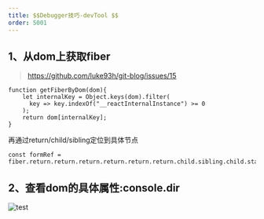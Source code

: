 ```yaml
---
title: $$Debugger技巧-devTool $$
order: 5001
---
```

## 1、从dom上获取fiber
> https://github.com/luke93h/git-blog/issues/15
```
function getFiberByDom(dom){
    let internalKey = Object.keys(dom).filter(
      key => key.indexOf("__reactInternalInstance") >= 0
    );
    return dom[internalKey];
}
```
再通过return/child/sibling定位到具体节点
```
const formRef = fiber.return.return.return.return.return.return.child.sibling.child.stateNode.props.formRef
```

## 2、查看dom的具体属性:console.dir
![test](https://robin2017.github.io/frontend-notes/images/dir.jpg)